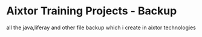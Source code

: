 # Aixtor Training Projects - Backup
 all the java,liferay and other file backup which i create in aixtor technologies
